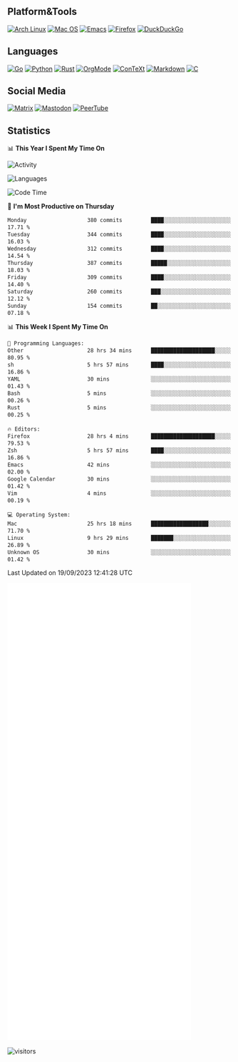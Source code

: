 ## Platform&Tools

[![Arch Linux](https://img.shields.io/badge/ArchLinux-1793D1?logo=arch-linux&logoColor=fff&style=flat-square)](https://archlinux.org/)
[![Mac OS](https://img.shields.io/badge/MacOS-000000?style=flat-square&logo=macos&logoColor=F0F0F0)](https://www.apple.com/macos/)
[![Emacs](https://img.shields.io/badge/Emacs-%237F5AB6.svg?&style=flat-square&logo=gnu-emacs&logoColor=white)](https://www.gnu.org/software/emacs/)
[![Firefox](https://img.shields.io/badge/Firefox-FF7139?style=flat-square&logo=Firefox-Browser&logoColor=white)](https://firefox.com/)
[![DuckDuckGo](https://img.shields.io/badge/DuckDuckGo-DE5833?style=flat-square&logo=DuckDuckGo&logoColor=white)](https://duckduckgo.com/)

## Languages

[![Go](https://img.shields.io/badge/Golang-%2300ADD8.svg?style=flat-square&logo=go&logoColor=white)](https://golang.org/)
[![Python](https://img.shields.io/badge/Python-3670A0?style=flat-square&logo=python&logoColor=ffdd54)](https://www.python.org/)
[![Rust](https://img.shields.io/badge/Rust-%23000000.svg?style=flat-square&logo=rust&logoColor=white)](https://www.rust-lang.org/)
[![OrgMode](https://img.shields.io/badge/OrgMode-%23000000.svg?style=flat-square&logo=org&logoColor=white)](https://orgmode.org/)
[![ConTeXt](https://img.shields.io/badge/ConTeXt-%23008080.svg?style=flat-square&logo=latex&logoColor=white)](https://contextgarden.net/)
[![Markdown](https://img.shields.io/badge/MarkDown-%23000000.svg?style=flat-square&logo=markdown&logoColor=white)](https://daringfireball.net/projects/markdown/)
[![C](https://img.shields.io/badge/C-%2300599C.svg?style=flat-square&logo=c&logoColor=white)](https://www.iso.org/standard/74528.html)

## Social Media
<!--[![Telegram](https://img.shields.io/badge/SteamedFish-2CA5E0?style=social&logo=telegram&logoColor=white)](https://t.me/SteamedFish)-->

[![Matrix](https://img.shields.io/badge/SteamedFish-2CA5E0?style=social&logo=matrix&logoColor=black)](https://matrix.to/#/@i:steamedfish.org)
[![Mastodon](https://img.shields.io/mastodon/follow/109596467238113271?domain=https%3A%2F%2Fmastodon.steamedfish.org%2F&style=social)](https://steamedfish.org/@SteamedFish)
[![PeerTube](https://img.shields.io/badge/PeerTube-23000000.svg?logo=peertube&style=social)](https://peertube.steamedfish.org/)

## Statistics


📊 **This Year I Spent My Time On** 

![Activity](https://wakatime.com/share/@SteamedFish/7529f30a-f1b7-40a4-8d09-e6d855cb7a13.png)

![Languages](https://wakatime.com/share/@SteamedFish/1c5e5366-0e9e-40d8-ac85-d630f61b69c6.svg)

<!--START_SECTION:waka-->
![Code Time](http://img.shields.io/badge/Code%20Time-2%2C843%20hrs%2036%20mins-blue)

📅 **I'm Most Productive on Thursday** 

```text
Monday                   380 commits         ████░░░░░░░░░░░░░░░░░░░░░   17.71 % 
Tuesday                  344 commits         ████░░░░░░░░░░░░░░░░░░░░░   16.03 % 
Wednesday                312 commits         ████░░░░░░░░░░░░░░░░░░░░░   14.54 % 
Thursday                 387 commits         █████░░░░░░░░░░░░░░░░░░░░   18.03 % 
Friday                   309 commits         ████░░░░░░░░░░░░░░░░░░░░░   14.40 % 
Saturday                 260 commits         ███░░░░░░░░░░░░░░░░░░░░░░   12.12 % 
Sunday                   154 commits         ██░░░░░░░░░░░░░░░░░░░░░░░   07.18 % 
```


📊 **This Week I Spent My Time On** 

```text
💬 Programming Languages: 
Other                    28 hrs 34 mins      ████████████████████░░░░░   80.95 % 
sh                       5 hrs 57 mins       ████░░░░░░░░░░░░░░░░░░░░░   16.86 % 
YAML                     30 mins             ░░░░░░░░░░░░░░░░░░░░░░░░░   01.43 % 
Bash                     5 mins              ░░░░░░░░░░░░░░░░░░░░░░░░░   00.26 % 
Rust                     5 mins              ░░░░░░░░░░░░░░░░░░░░░░░░░   00.25 % 

🔥 Editors: 
Firefox                  28 hrs 4 mins       ████████████████████░░░░░   79.53 % 
Zsh                      5 hrs 57 mins       ████░░░░░░░░░░░░░░░░░░░░░   16.86 % 
Emacs                    42 mins             ░░░░░░░░░░░░░░░░░░░░░░░░░   02.00 % 
Google Calendar          30 mins             ░░░░░░░░░░░░░░░░░░░░░░░░░   01.42 % 
Vim                      4 mins              ░░░░░░░░░░░░░░░░░░░░░░░░░   00.19 % 

💻 Operating System: 
Mac                      25 hrs 18 mins      ██████████████████░░░░░░░   71.70 % 
Linux                    9 hrs 29 mins       ███████░░░░░░░░░░░░░░░░░░   26.89 % 
Unknown OS               30 mins             ░░░░░░░░░░░░░░░░░░░░░░░░░   01.42 % 
```


 Last Updated on 19/09/2023 12:41:28 UTC
<!--END_SECTION:waka-->


![Metrics](https://github.com/SteamedFish/SteamedFish/blob/master/github-metrics.svg)


![visitors](https://visitor-badge.laobi.icu/badge?page_id=SteamedFish.SteamedFish)
